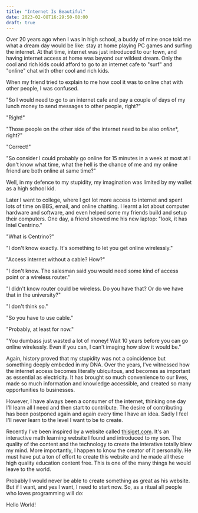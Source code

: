 ```yaml
---
title: "Internet Is Beautiful"
date: 2023-02-08T16:29:50-08:00
draft: true
---
```


Over 20 years ago when I was in high school, a buddy of mine once told me what a dream day would be like: stay at home playing PC games and surfing the internet. At that time, internet was just introduced to our town, and having internet access at home was beyond our wildest dream. Only the cool and rich kids could afford to go to an internet cafe to "surf" and "online" chat with other cool and rich kids.

When my friend tried to explain to me how cool it was to online chat with other people, I was confused.

"So I would need to go to an internet cafe and pay a couple of days of my lunch money to send messages to other people, right?"

"Right!"

"Those people on the other side of the internet need to be also *online**, right?"

"Correct!"

"So consider I could probably go online for 15 minutes in a week at most at I don't know what time, what the hell is the chance of me and my online friend are both online at same time?"

Well, in my defence to my stupidity, my imagination was limited by my wallet as a high school kid. 

Later I went to college, where I got lot more access to internet and spent lots of time on BBS, email, and online chatting. I learnt a lot about computer hardware and software, and even helped some my friends build and setup their computers. One day, a friend showed me his new laptop: "look, it has Intel Centrino."

"What is Centrino?"

"I don't know exactly. It's something to let you get online wirelessly."

"Access internet without a cable? How?"

"I don't know. The salesman said you would need some kind of access point or a wireless router."

"I didn't know router could be wireless. Do you have that? Or do we have that in the university?"

"I don't think so."

"So you have to use cable."

"Probably, at least for now."

"You dumbass just wasted a lot of money! Wait 10 years before you can go online wirelessly. Even if you can, I can't imaging how slow it would be."

Again, history proved that my stupidity was not a coincidence but something deeply embeded in my DNA. Over the years, I've witnessed how the internet access becomes literally ubiquitous, and becomes as important as essential as electricity. It has brought so much convenience to our lives, made so much information and knowledge accessible, and created so many opportunities to businesses. 

However, I have always been a consumer of the internet, thinking one day I'll learn all I need and then start to contribute. The desire of contributing has been postponed again and again every time I have an idea. Sadly I feel I'll never learn to the level I want to be to create. 

Recently I've been inspired by a website called [thisiget.com](thisiget.com). It's an interactive math learning website I found and introduced to my son. The quality of the content and the technology to create the interative totally blew my mind. More importantly, I happen to know the creator of it personally. He must have put a ton of effort to create this website and he made all these high quality education content free. This is one of the many things he would leave to the world.

Probably I would never be able to create something as great as his website. But if I want, and yes I want, I need to start now. So, as a ritual all people who loves programming will do:

Hello World!




